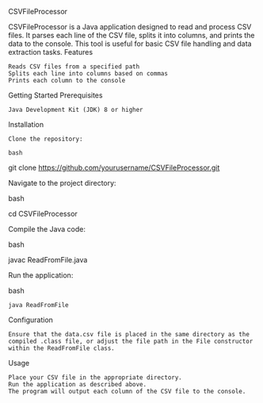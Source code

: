CSVFileProcessor

CSVFileProcessor is a Java application designed to read and process CSV files. It parses each line of the CSV file, splits it into columns, and prints the data to the console. This tool is useful for basic CSV file handling and data extraction tasks.
Features

    Reads CSV files from a specified path
    Splits each line into columns based on commas
    Prints each column to the console

Getting Started
Prerequisites

    Java Development Kit (JDK) 8 or higher

Installation

    Clone the repository:

    bash

git clone https://github.com/yourusername/CSVFileProcessor.git

Navigate to the project directory:

bash

cd CSVFileProcessor

Compile the Java code:

bash

javac ReadFromFile.java

Run the application:

bash

    java ReadFromFile

Configuration

    Ensure that the data.csv file is placed in the same directory as the compiled .class file, or adjust the file path in the File constructor within the ReadFromFile class.

Usage

    Place your CSV file in the appropriate directory.
    Run the application as described above.
    The program will output each column of the CSV file to the console.
